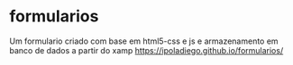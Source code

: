 # formularios
 Um formulario criado com base em html5-css e js e armazenamento em banco de dados a partir do xamp
https://ipoladiego.github.io/formularios/
